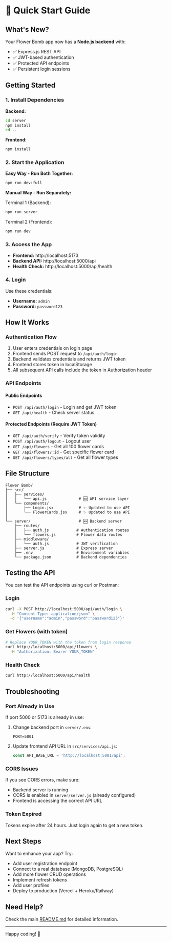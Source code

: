 # 🚀 Quick Start Guide

## What's New?

Your Flower Bomb app now has a **Node.js backend** with:
- ✅ Express.js REST API
- ✅ JWT-based authentication
- ✅ Protected API endpoints
- ✅ Persistent login sessions

## Getting Started

### 1. Install Dependencies

**Backend:**
```bash
cd server
npm install
cd ..
```

**Frontend:**
```bash
npm install
```

### 2. Start the Application

**Easy Way - Run Both Together:**
```bash
npm run dev:full
```

**Manual Way - Run Separately:**

Terminal 1 (Backend):
```bash
npm run server
```

Terminal 2 (Frontend):
```bash
npm run dev
```

### 3. Access the App

- **Frontend:** http://localhost:5173
- **Backend API:** http://localhost:5000/api
- **Health Check:** http://localhost:5000/api/health

### 4. Login

Use these credentials:
- **Username:** `admin`
- **Password:** `password123`

## How It Works

### Authentication Flow
1. User enters credentials on login page
2. Frontend sends POST request to `/api/auth/login`
3. Backend validates credentials and returns JWT token
4. Frontend stores token in localStorage
5. All subsequent API calls include the token in Authorization header

### API Endpoints

#### Public Endpoints
- `POST /api/auth/login` - Login and get JWT token
- `GET /api/health` - Check server status

#### Protected Endpoints (Require JWT Token)
- `GET /api/auth/verify` - Verify token validity
- `POST /api/auth/logout` - Logout user
- `GET /api/flowers` - Get all 100 flower cards
- `GET /api/flowers/:id` - Get specific flower card
- `GET /api/flowers/types/all` - Get all flower types

## File Structure

```
Flower Bomb/
├── src/
│   ├── services/
│   │   └── api.js              # 🆕 API service layer
│   └── components/
│       ├── Login.jsx           # ✨ Updated to use API
│       └── FlowerCards.jsx     # ✨ Updated to use API
│
└── server/                     # 🆕 Backend server
    ├── routes/
    │   ├── auth.js            # Authentication routes
    │   └── flowers.js         # Flower data routes
    ├── middleware/
    │   └── auth.js            # JWT verification
    ├── server.js              # Express server
    ├── .env                   # Environment variables
    └── package.json           # Backend dependencies
```

## Testing the API

You can test the API endpoints using curl or Postman:

### Login
```bash
curl -X POST http://localhost:5000/api/auth/login \
  -H "Content-Type: application/json" \
  -d '{"username":"admin","password":"password123"}'
```

### Get Flowers (with token)
```bash
# Replace YOUR_TOKEN with the token from login response
curl http://localhost:5000/api/flowers \
  -H "Authorization: Bearer YOUR_TOKEN"
```

### Health Check
```bash
curl http://localhost:5000/api/health
```

## Troubleshooting

### Port Already in Use
If port 5000 or 5173 is already in use:

1. Change backend port in `server/.env`:
   ```
   PORT=5001
   ```

2. Update frontend API URL in `src/services/api.js`:
   ```javascript
   const API_BASE_URL = 'http://localhost:5001/api';
   ```

### CORS Issues
If you see CORS errors, make sure:
- Backend server is running
- CORS is enabled in `server/server.js` (already configured)
- Frontend is accessing the correct API URL

### Token Expired
Tokens expire after 24 hours. Just login again to get a new token.

## Next Steps

Want to enhance your app? Try:
- Add user registration endpoint
- Connect to a real database (MongoDB, PostgreSQL)
- Add more flower CRUD operations
- Implement refresh tokens
- Add user profiles
- Deploy to production (Vercel + Heroku/Railway)

## Need Help?

Check the main [README.md](README.md) for detailed information.

---

Happy coding! 🌸


